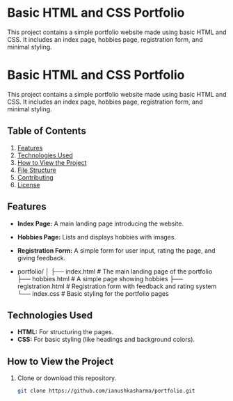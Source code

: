 # Basic HTML and CSS Portfolio
This project contains a simple portfolio website made using basic HTML and CSS. It includes an index page, hobbies page, registration form, and minimal styling.
# Basic HTML and CSS Portfolio

This project contains a simple portfolio website made using basic HTML and CSS. It includes an index page, hobbies page, registration form, and minimal styling.

## Table of Contents
1. [Features](#features)
2. [Technologies Used](#technologies-used)
3. [How to View the Project](#how-to-view-the-project)
4. [File Structure](#file-structure)
5. [Contributing](#contributing)
6. [License](#license)

## Features
- **Index Page:** A main landing page introducing the website.
- **Hobbies Page:** Lists and displays hobbies with images.
- **Registration Form:** A simple form for user input, rating the page, and giving feedback.

- portfolio/
│
├── index.html          # The main landing page of the portfolio
├── hobbies.html        # A simple page showing hobbies
├── registration.html   # Registration form with feedback and rating system
└── index.css           # Basic styling for the portfolio pages


## Technologies Used
- **HTML:** For structuring the pages.
- **CSS:** For basic styling (like headings and background colors).

## How to View the Project
1. Clone or download this repository.
   ```bash
   git clone https://github.com/ianushkasharma/portfolio.git
